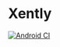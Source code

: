 # Xently

[![Android CI](https://github.com/ajharry69/xently/actions/workflows/android.yml/badge.svg)](https://github.com/ajharry69/xently/actions/workflows/android.yml)
